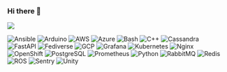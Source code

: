 ### Hi there 👋

<!--
**katlol/katlol** is a ✨ _special_ ✨ repository because its `README.md` (this file) appears on your GitHub profile.

Here are some ideas to get you started:

- 🔭 I’m currently working on ...
- 🌱 I’m currently learning ...
- 👯 I’m looking to collaborate on ...
- 🤔 I’m looking for help with ...
- 💬 Ask me about ...
- 📫 How to reach me: ...
- 😄 Pronouns: ...
- ⚡ Fun fact: ...
-->
![](https://hit.yhype.me/github/profile?user_id=1695469)

![Ansible](https://skillicons.dev/icons?i=ansible&theme=light)
![Arduino](https://skillicons.dev/icons?i=arduino&theme=light)
![AWS](https://skillicons.dev/icons?i=aws&theme=light)
![Azure](https://skillicons.dev/icons?i=azure&theme=light)
![Bash](https://skillicons.dev/icons?i=bash&theme=light)
![C++](https://skillicons.dev/icons?i=cpp&theme=light)
![Cassandra](https://skillicons.dev/icons?i=cassandra&theme=light)
![FastAPI](https://skillicons.dev/icons?i=fastapi&theme=light)
![Fediverse](https://skillicons.dev/icons?i=fediverse&theme=light)
![GCP](https://skillicons.dev/icons?i=gcp&theme=light)
![Grafana](https://skillicons.dev/icons?i=grafana&theme=light)
![Kubernetes](https://skillicons.dev/icons?i=kubernetes&theme=light)
![Nginx](https://skillicons.dev/icons?i=nginx&theme=light)
![OpenShift](https://skillicons.dev/icons?i=openshift&theme=light)
![PostgreSQL](https://skillicons.dev/icons?i=postgresql&theme=light)
![Prometheus](https://skillicons.dev/icons?i=prometheus&theme=light)
![Python](https://skillicons.dev/icons?i=py&theme=light)
![RabbitMQ](https://skillicons.dev/icons?i=rabbitmq&theme=light)
![Redis](https://skillicons.dev/icons?i=redis&theme=light)
![ROS](https://skillicons.dev/icons?i=ros&theme=light)
![Sentry](https://skillicons.dev/icons?i=sentry&theme=light)
![Unity](https://skillicons.dev/icons?i=unity&theme=light)
